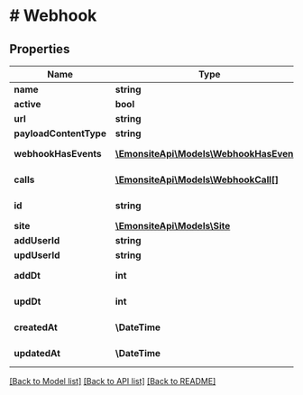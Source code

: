 # # Webhook

## Properties

Name | Type | Description | Notes
------------ | ------------- | ------------- | -------------
**name** | **string** |  | [optional]
**active** | **bool** |  | [optional]
**url** | **string** |  | [optional]
**payloadContentType** | **string** |  | [optional]
**webhookHasEvents** | [**\EmonsiteApi\Models\WebhookHasEvent[]**](WebhookHasEvent.md) |  | [optional] [readonly]
**calls** | [**\EmonsiteApi\Models\WebhookCall[]**](WebhookCall.md) |  | [optional] [readonly]
**id** | **string** |  | [optional] [readonly]
**site** | [**\EmonsiteApi\Models\Site**](Site.md) |  | [optional]
**addUserId** | **string** |  | [optional]
**updUserId** | **string** |  | [optional]
**addDt** | **int** |  | [optional] [readonly]
**updDt** | **int** |  | [optional] [readonly]
**createdAt** | **\DateTime** |  | [optional] [readonly]
**updatedAt** | **\DateTime** |  | [optional] [readonly]

[[Back to Model list]](../../README.md#models) [[Back to API list]](../../README.md#endpoints) [[Back to README]](../../README.md)
